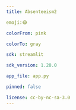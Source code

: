 ```yaml
---
title: Absenteeism2

emoji:😂

colorFrom: pink

colorTo: gray

sdk: streamlit

sdk_version: 1.20.0

app_file: app.py

pinned: false

license: cc-by-nc-sa-3.0
---
```


